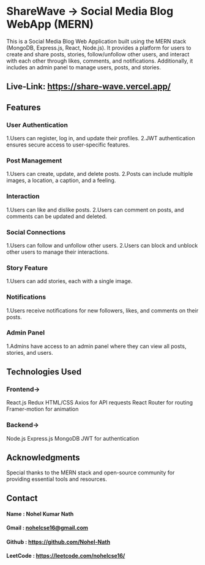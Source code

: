 
# ShareWave -> Social Media Blog WebApp (MERN)

This is a Social Media Blog Web Application built using the MERN stack (MongoDB, Express.js, React, Node.js). It provides a platform for users to create and share posts, stories, follow/unfollow other users, and interact with each other through likes, comments, and notifications. Additionally, it includes an admin panel to manage users, posts, and stories.

## Live-Link: https://share-wave.vercel.app/


## Features

### User Authentication
1.Users can register, log in, and update their profiles.
2.JWT authentication ensures secure access to user-specific features.

### Post Management
1.Users can create, update, and delete posts.
2.Posts can include multiple images, a location, a caption, and a feeling.

### Interaction
1.Users can like and dislike posts.
2.Users can comment on posts, and comments can be updated and deleted.

### Social Connections
1.Users can follow and unfollow other users.
2.Users can block and unblock other users to manage their interactions.

### Story Feature
1.Users can add stories, each with a single image.

### Notifications
1.Users receive notifications for new followers, likes, and comments on their posts.

### Admin Panel
1.Admins have access to an admin panel where they can view all posts, stories, and users.

## Technologies Used

### Frontend->
React.js
Redux 
HTML/CSS
Axios for API requests
React Router for routing
Framer-motion for animation

### Backend->
Node.js
Express.js
MongoDB
JWT for authentication

## Acknowledgments
Special thanks to the MERN stack and open-source community for providing essential tools and resources.

## Contact

#### Name : Nohel Kumar Nath
#### Gmail : nohelcse16@gmail.com
#### Github : https://github.com/Nohel-Nath
#### LeetCode : https://leetcode.com/nohelcse16/